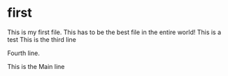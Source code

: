 first
=====

This is my first file. This has to be the best file in the entire world!
This is a test
This is the third line

Fourth line.

This is the Main line

